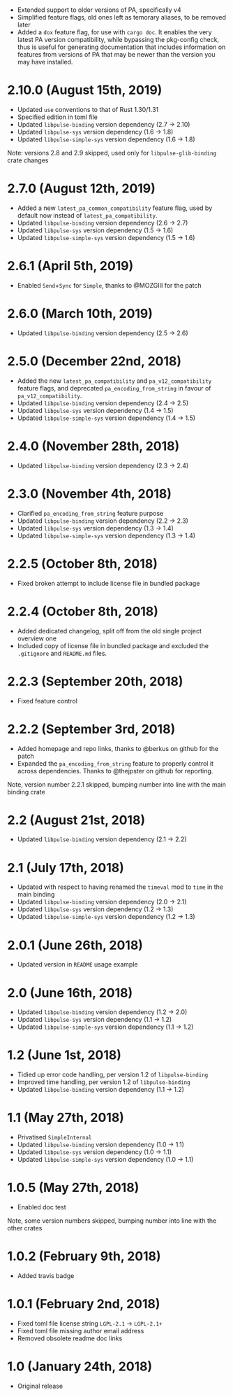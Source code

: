 # <unreleased>

 * Extended support to older versions of PA, specifically v4
 * Simplified feature flags, old ones left as temorary aliases, to be removed later
 * Added a `dox` feature flag, for use with `cargo doc`.
   It enables the very latest PA version compatibility, while bypassing the pkg-config check, thus
   is useful for generating documentation that includes information on features from versions of PA
   that may be newer than the version you may have installed.

# 2.10.0 (August 15th, 2019)

 * Updated `use` conventions to that of Rust 1.30/1.31
 * Specified edition in toml file
 * Updated `libpulse-binding` version dependency (2.7 → 2.10)
 * Updated `libpulse-sys` version dependency (1.6 → 1.8)
 * Updated `libpulse-simple-sys` version dependency (1.6 → 1.8)

Note: versions 2.8 and 2.9 skipped, used only for `libpulse-glib-binding` crate changes

# 2.7.0 (August 12th, 2019)

 * Added a new `latest_pa_common_compatibility` feature flag, used by default now instead of
   `latest_pa_compatibility`.
 * Updated `libpulse-binding` version dependency (2.6 → 2.7)
 * Updated `libpulse-sys` version dependency (1.5 → 1.6)
 * Updated `libpulse-simple-sys` version dependency (1.5 → 1.6)

# 2.6.1 (April 5th, 2019)

 * Enabled `Send`+`Sync` for `Simple`, thanks to @MOZGIII for the patch
# 2.6.0 (March 10th, 2019)

 * Updated `libpulse-binding` version dependency (2.5 → 2.6)

# 2.5.0 (December 22nd, 2018)

 * Added the new `latest_pa_compatibility` and `pa_v12_compatibility` feature flags, and deprecated
   `pa_encoding_from_string` in favour of `pa_v12_compatibility`.
 * Updated `libpulse-binding` version dependency (2.4 → 2.5)
 * Updated `libpulse-sys` version dependency (1.4 → 1.5)
 * Updated `libpulse-simple-sys` version dependency (1.4 → 1.5)

# 2.4.0 (November 28th, 2018)

 * Updated `libpulse-binding` version dependency (2.3 → 2.4)

# 2.3.0 (November 4th, 2018)

 * Clarified `pa_encoding_from_string` feature purpose
 * Updated `libpulse-binding` version dependency (2.2 → 2.3)
 * Updated `libpulse-sys` version dependency (1.3 → 1.4)
 * Updated `libpulse-simple-sys` version dependency (1.3 → 1.4)

# 2.2.5 (October 8th, 2018)

 * Fixed broken attempt to include license file in bundled package

# 2.2.4 (October 8th, 2018)

 * Added dedicated changelog, split off from the old single project overview one
 * Included copy of license file in bundled package and excluded the `.gitignore` and `README.md`
   files.

# 2.2.3 (September 20th, 2018)

 * Fixed feature control

# 2.2.2 (September 3rd, 2018)

 * Added homepage and repo links, thanks to @berkus on github for the patch
 * Expanded the `pa_encoding_from_string` feature to properly control it across dependencies. Thanks
   to @thejpster on github for reporting.

Note, version number 2.2.1 skipped, bumping number into line with the main binding crate

# 2.2 (August 21st, 2018)

 * Updated `libpulse-binding` version dependency (2.1 → 2.2)

# 2.1 (July 17th, 2018)

 * Updated with respect to having renamed the `timeval` mod to `time` in the main binding
 * Updated `libpulse-binding` version dependency (2.0 → 2.1)
 * Updated `libpulse-sys` version dependency (1.2 → 1.3)
 * Updated `libpulse-simple-sys` version dependency (1.2 → 1.3)

# 2.0.1 (June 26th, 2018)

 * Updated version in `README` usage example

# 2.0 (June 16th, 2018)

 * Updated `libpulse-binding` version dependency (1.2 → 2.0)
 * Updated `libpulse-sys` version dependency (1.1 → 1.2)
 * Updated `libpulse-simple-sys` version dependency (1.1 → 1.2)

# 1.2 (June 1st, 2018)

 * Tidied up error code handling, per version 1.2 of `libpulse-binding`
 * Improved time handling, per version 1.2 of `libpulse-binding`
 * Updated `libpulse-binding` version dependency (1.1 → 1.2)

# 1.1 (May 27th, 2018)

 * Privatised `SimpleInternal`
 * Updated `libpulse-binding` version dependency (1.0 → 1.1)
 * Updated `libpulse-sys` version dependency (1.0 → 1.1)
 * Updated `libpulse-simple-sys` version dependency (1.0 → 1.1)

# 1.0.5 (May 27th, 2018)

 * Enabled doc test

Note, some version numbers skipped, bumping number into line with the other crates

# 1.0.2 (February 9th, 2018)

 * Added travis badge

# 1.0.1 (February 2nd, 2018)

 * Fixed toml file license string `LGPL-2.1` → `LGPL-2.1+`
 * Fixed toml file missing author email address
 * Removed obsolete readme doc links

# 1.0 (January 24th, 2018)

 * Original release
